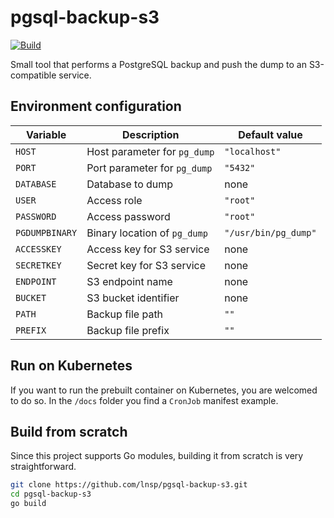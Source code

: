 # pgsql-backup-s3
[![Build](https://github.com/lnsp/pgsql-backup-s3/workflows/Docker/badge.svg)](https://github.com/lnsp/pgsql-backup-s3/packages)

Small tool that performs a PostgreSQL backup and push the dump to an S3-compatible service.

## Environment configuration

| Variable       | Description                  | Default value        |
|----------------|------------------------------|----------------------|
| `HOST`         | Host parameter for `pg_dump` | `"localhost"`        |
| `PORT`         | Port parameter for `pg_dump` | `"5432"`             |
| `DATABASE`     | Database to dump             | none                 |
| `USER`         | Access role                  | `"root"`             |
| `PASSWORD`     | Access password              | `"root"`             |
| `PGDUMPBINARY` | Binary location of `pg_dump` | `"/usr/bin/pg_dump"` |
| `ACCESSKEY`    | Access key for S3 service    | none                 |
| `SECRETKEY`    | Secret key for S3 service    | none                 |
| `ENDPOINT`     | S3 endpoint name             | none                 |
| `BUCKET`       | S3 bucket identifier         | none                 |
| `PATH`         | Backup file path             | `""`                 |
| `PREFIX`       | Backup file prefix           | `""`                 |

## Run on Kubernetes

If you want to run the prebuilt container on Kubernetes, you are welcomed to do so. In the `/docs` folder you find a `CronJob` manifest example.

## Build from scratch

Since this project supports Go modules, building it from scratch is very straightforward.

```bash
git clone https://github.com/lnsp/pgsql-backup-s3.git
cd pgsql-backup-s3
go build
```
